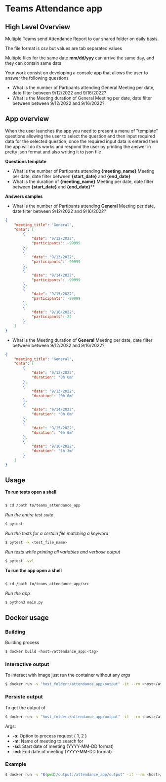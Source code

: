 # Teams Attendance app

## High Level Overview

Multiple Teams send Attendance Report to our shared folder on daily basis. 

The file format is csv  but values are tab separated values

Multiple files for the same date **mm/dd/yyy** can arrive the same day, and they can contain same data

Your work consist on developing a console app that allows the user to answer the following questions

- What is the number of Partipants attending General Meeting per date, date filter between 9/12/2022 and 9/16/2022?
- What is the Meeting duration of General Meeting per date, date filter between between 9/12/2022 and 9/16/2022?

## App overview

When the user launches the app you need to present a menu of "template" questions allowing the user to select the question and then input required data for the selected question; once the required input data is entered then the app will do its works and respond the user by printing the answer in pretty json format and also writing it to json file

**Questions template**
- What is the number of Partipants attending **{meeting_name}** Meeting per date, date filter between **{start_date}** and **{end_date}**
- What is the duration of **{meeting_name}** Meeting per date, date filter between **{start_date}** and **{end_date}****

**Answers samples**

- What is the number of Partipants attending **General** Meeting per date, date filter between 9/12/2022 and 9/16/2022?

```json
{
    "meeting_title": "General",
    "data": [
        {
            "date": "9/12/2022",
            "participants": -99999
        },
        {
            "date": "9/13/2022",
            "participants": -99999
        },
        {
            "date": "9/14/2022",
            "participants": -99999
        },
        {
            "date": "9/15/2022",
            "participants": -99999
        },
        {
            "date": "9/16/2022",
            "participants": 22
        }
    ]
}
```

- What is the Meeting duration of **General** Meeting per date, date filter between between 9/12/2022 and 9/16/2022?

```json
{   
    "meeting_title": "General",
    "data": [
        {
            "date": "9/12/2022",
            "duration": "0h 0m"
        },
        {
            "date": "9/13/2022",
            "duration": "0h 0m"
        },
        {
            "date": "9/14/2022",
            "duration": "0h 0m"
        },
        {
            "date": "9/15/2022",
            "duration": "0h 0m"
        },
        {
            "date": "9/16/2022",
            "duration": "1h 3m"
        }
    ]
}
```

## Usage
**To run tests open a shell**

  ```bash

  $ cd /path to/teams_attendance_app
  ```


  *Run the entire test suite*
    
  ``` bash
  $ pytest 
  ```

  *Run the tests for a certain file matching a keyword*
    
  ``` bash
  $ pytest -k <test_file_name>
  ```

  *Run tests while printing all variables and verbose output*

  ``` bash
  $ pytest -vvl
  ```

**To run the app open a shell**

  ```bash

  $ cd /path to/teams_attendance_app/src
  ```

  *Run the app*
    
  ``` bash
  $ python3 main.py 
  ```

## Docker usage

### Building

Building process

``` bash
$ docker build <host>/attendance_app:<tag>
```

### Interactive output

To interact with image just run the container without any _args_

``` bash
$ docker run -v "host_folder:/attendance_app/output" -it --rm <host>/attendance_app:<tag>
```

### Persiste output

To get the output of 

``` bash
$ docker run -v "host_folder:/attendance_app/output" -it --rm <host>/attendance_app:<tag> [args]
```

Args:

- **-o**: Option to process request { 1, 2 }
- **-m**: Name of meeting to search for
- **-sd**: Start date of meeting (YYYY-MM-DD format)
- **-ed**: End date of meeting (YYYY-MM-DD format)

### Example

``` bash
$ docker run -v "$(pwd)/output:/attendance_app/output" -it --rm <host>/attendance_app:<tag> -o 1 -m general -sd 2022-09-10 -ed 2022-09-20
```

